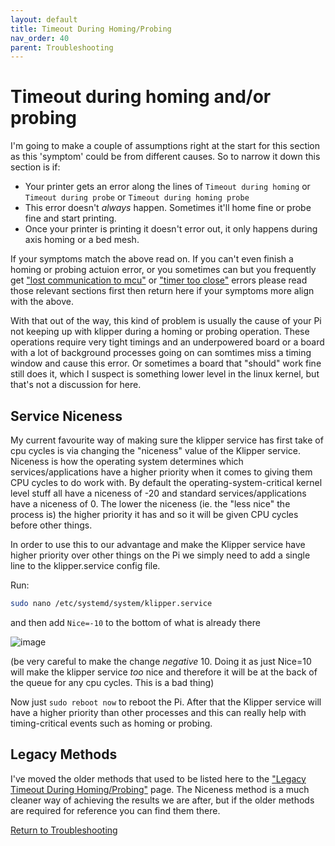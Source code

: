 ```yaml
---
layout: default 
title: Timeout During Homing/Probing
nav_order: 40
parent: Troubleshooting
---
```


# Timeout during homing and/or probing

I'm going to make a couple of assumptions right at the start for this section as this 'symptom' could be from different causes. So to narrow it down this section is if:

- Your printer gets an error along the lines of `Timeout during homing` or `Timeout during probe` or `Timeout during homing probe`
- This error doesn't *always* happen. Sometimes it'll home fine or probe fine and start printing.
- Once your printer is printing it doesn't error out, it only happens during axis homing or a bed mesh.

If your symptoms match the above read on. If you can't even finish a homing or probing actuion error, or you sometimes can but you frequently get ["lost communication to mcu"](./lost_communication_to_mcu.md) or ["timer too close"](./timer_too_close.md) errors please read those relevant sections first then return here if your symptoms more align with the above.

With that out of the way, this kind of problem is usually the cause of your Pi not keeping up with klipper during a homing or probing operation. These operations require very tight timings and an underpowered board or a board with a lot of background processes going on can somtimes miss a timing window and cause this error. Or sometimes a board that "should" work fine still does it, which I suspect is something lower level in the linux kernel, but that's not a discussion for here.

## Service Niceness

My current favourite way of making sure the klipper service has first take of cpu cycles is via changing the "niceness" value of the Klipper service. Niceness is how the operating system determines which services/applications have a higher priority when it comes to giving them CPU cycles to do work with. By default the operating-system-critical kernel level stuff all have a niceness of -20 and standard services/applications have a niceness of 0. The lower the niceness (ie. the "less nice" the process is) the higher priority it has and so it will be given CPU cycles before other things.

In order to use this to our advantage and make the Klipper service have higher priority over other things on the Pi we simply need to add a single line to the klipper.service config file.

Run:

```bash
sudo nano /etc/systemd/system/klipper.service
```

and then add `Nice=-10` to the bottom of what is already there

![image](https://github.com/user-attachments/assets/771800c7-62cf-45e1-8e0d-7d671965de96)

(be very careful to make the change *negative* 10. Doing it as just Nice=10 will make the klipper service *too* nice and therefore it will be at the back of the queue for any cpu cycles. This is a bad thing)

Now just `sudo reboot now` to reboot the Pi. After that the Klipper service will have a higher priority than other processes and this can really help with timing-critical events such as homing or probing.

## Legacy Methods

I've moved the older methods that used to be listed here to the ["Legacy Timeout During Homing/Probing"](./legacy_timeout_during_homing_probing.md) page. The Niceness method is a much cleaner way of achieving the results we are after, but if the
older methods are required for reference you can find them there.


[Return to Troubleshooting](./)
